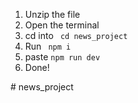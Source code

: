 <ol>
<li>Unzip the file</li>
<li>Open the terminal</li>
<li>cd into <code> cd news_project </code></li>
<li>Run <code> npm i  </code></li>

<li>paste <code>npm run dev </code></li>
<li>Done!</li>
</ol># news_project
